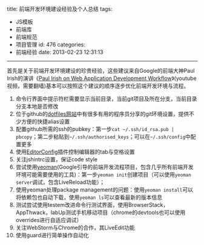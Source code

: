 title: 前端开发环境建设经验及个人总结
tags:
  - JS模板
  - 前端库
  - 前端规范
  - 项目管理
id: 476
categories:
  - 前端经验
date: 2013-02-23 12:31:13
---

首先是关于前端开发环境建设的珍贵经验，这些建议来自Google的前端大神Paul Irish的演讲《[Paul Irish on Web Application Development Workflow](http://youtu.be/vDbbz-BdyYc)》(youtube视频，需要翻墙)基本可以按照这个建议的顺序逐步优化前端开发环境与流程。

1.  命令行界面中提示符栏需要显示当前目录，当前git项目及所在分支，当前目录分支本地是否修改
2.  位于github的[dotfiles网站](http://dotfiles.github.com)中有很多有用的程序员分享的git环境设置，提供不少方便的快捷alias设置
3.  配置github所需的ssh的pubkey：第一步`cat ~/.ssh/id_rsa.pub | pbcopy`；第二步粘贴到`~/.ssh/authorised_keys`；可以在`~/.ssh/config`中配置更多
4.  使用[EditorConfig](http://editorconfig.org/)插件控制编辑器的tab与空格设置
5.  关注jshintrc设置，保证code style
6.  尝试使用[yeoman](http://yeoman.io/)(Google引导的前端开发流程项目，包含几乎所有前端开发环境可能需要使用的工具)：第一步`yeoman init`创建项目（可以使用`yeoman server`调试，包含LiveReload功能）；
7.  使用yeoman处理package management的问题：使用`yeoman install`可以将依赖包也自动下载，使用`yeoman ls`可以查看最新的版本信息
8.  测试尝试使用testem改进命令行测试界面，使用BrowserStack，AppThwack，labUp测试手机移动项目（chrome的devtools也可以使用overrides进行自适应调试）
9.  关注WebStorm与Chrome的合作，其LiveEdit功能
10.  使用guard进行简单操作自动化